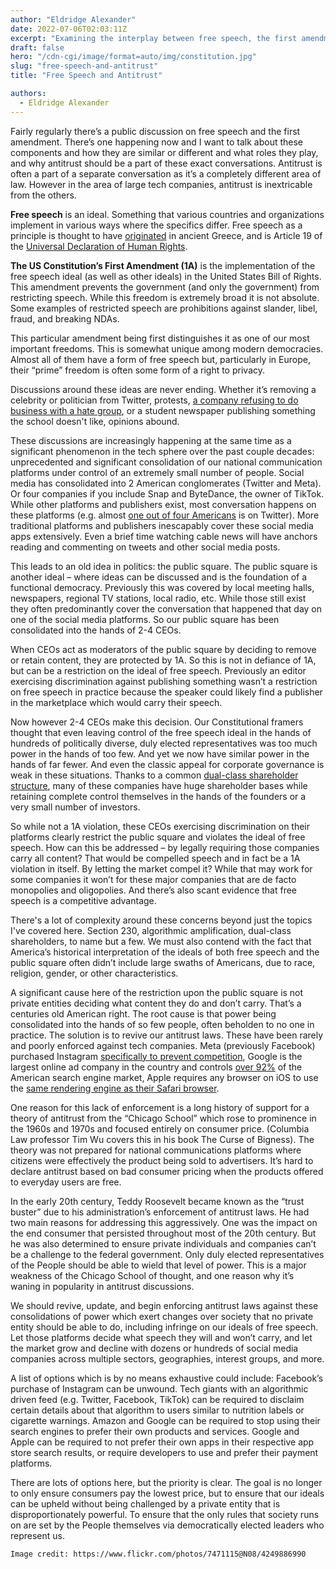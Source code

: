```yaml
---
author: "Eldridge Alexander"
date: 2022-07-06T02:03:11Z
excerpt: "Examining the interplay between free speech, the first amendment, and antitrust."
draft: false
hero: "/cdn-cgi/image/format=auto/img/constitution.jpg"
slug: "free-speech-and-antitrust"
title: "Free Speech and Antitrust"

authors:
  - Eldridge Alexander
---
```


Fairly regularly there’s a public discussion on free speech and the first amendment. There’s one happening now and I want to talk about these components and how they are similar or different and what roles they play, and why antitrust should be a part of these exact conversations. Antitrust is often a part of a separate conversation as it’s a completely different area of law. However in the area of large tech companies, antitrust is inextricable from the others. 

**Free speech** is an ideal. Something that various countries and organizations implement in various ways where the specifics differ. Free speech as a principle is thought to have [originated](https://archive.org/details/originsdemocracy00raaf) in ancient Greece, and is Article 19 of the [Universal Declaration of Human Rights](https://www.un.org/en/about-us/universal-declaration-of-human-rights).

**The US Constitution’s First Amendment (1A)** is the implementation of the free speech ideal (as well as other ideals) in the United States Bill of Rights. This amendment prevents the government (and only the government) from restricting speech. While this freedom is extremely broad it is not absolute. Some examples of restricted speech are prohibitions against slander, libel, fraud, and breaking NDAs. 

This particular amendment being first distinguishes it as one of our most important freedoms. This is somewhat unique among modern democracies. Almost all of them have a form of free speech but, particularly in Europe, their “prime” freedom is often some form of a right to privacy. 

Discussions around these ideas are never ending. Whether it’s removing a celebrity or politician from Twitter, protests, [a company refusing to do business with a hate group](https://blog.cloudflare.com/why-we-terminated-daily-stormer/), or a student newspaper publishing something the school doesn't like, opinions abound. 

These discussions are increasingly happening at the same time as a significant phenomenon in the tech sphere over the past couple decades: unprecedented and significant consolidation of our national communication platforms under control of an extremely small number of people. Social media has consolidated into 2 American conglomerates (Twitter and Meta). Or four companies if you include Snap and ByteDance, the owner of TikTok. While other platforms and publishers exist, most conversation happens on these platforms (e.g. almost [one out of four Americans](https://www.pewresearch.org/internet/2021/04/07/social-media-use-in-2021/pi_2021-04-07_social-media_0-01/) is on Twitter). More traditional platforms and publishers inescapably cover these social media apps extensively. Even a brief time watching cable news will have anchors reading and commenting on tweets and other social media posts. 

This leads to an old idea in politics: the public square. The public square is another ideal – where ideas can be discussed and is the foundation of a functional democracy. Previously this was covered by local meeting halls, newspapers, regional TV stations, local radio, etc. While those still exist they often predominantly cover the conversation that happened that day on one of the social media platforms. So our public square has been consolidated into the hands of 2-4 CEOs. 

When CEOs act as moderators of the public square by deciding to remove or retain content, they are protected by 1A. So this is not in defiance of 1A, but can be a restriction on the ideal of free speech. Previously an editor exercising discrimination against publishing something wasn’t a restriction on free speech in practice because the speaker could likely find a publisher in the marketplace which would carry their speech. 

Now however 2-4 CEOs make this decision. Our Constitutional framers thought that even leaving control of the free speech ideal in the hands of hundreds of politically diverse, duly elected representatives was too much power in the hands of too few. And yet we now have similar power in the hands of far fewer. And even the classic appeal for corporate governance is weak in these situations. Thanks to a common [dual-class shareholder structure](https://www.investopedia.com/terms/d/dualclassstock.asp), many of these companies have huge shareholder bases while retaining complete control themselves in the hands of the founders or a very small number of investors. 

So while not a 1A violation, these CEOs exercising discrimination on their platforms clearly restrict the public square and violates the ideal of free speech. How can this be addressed – by legally requiring those companies carry all content? That would be compelled speech and in fact be a 1A violation in itself. By letting the market compel it? While that may work for some companies it won’t for these major companies that are de facto monopolies and oligopolies. And there’s also scant evidence that free speech is a competitive advantage.

There's a lot of complexity around these concerns beyond just the topics I've covered here. Section 230, algorithmic amplification, dual-class shareholders, to name but a few. We must also contend with the fact that America’s historical interpretation of the ideals of both free speech and the public square often didn’t include large swaths of Americans, due to race, religion, gender, or other characteristics.  

A significant cause here of the restriction upon the public square is not private entities deciding what content they do and don’t carry. That’s a centuries old American right. The root cause is that power being consolidated into the hands of so few people, often beholden to no one in practice. The solution is to revive our antitrust laws. These have been rarely and poorly enforced against tech companies. Meta (previously Facebook) purchased Instagram [specifically to prevent competition](https://www.buzzfeednews.com/article/craigsilverman/tech-antitrust-hearing-facebook-congress-zuckerberg), Google is the largest online ad company in the country and controls [over 92%](https://www.statista.com/statistics/216573/worldwide-market-share-of-search-engines/) of the American search engine market, Apple requires any browser on iOS to use the [same rendering engine as their Safari browser](https://daringfireball.net/linked/2012/06/28/chrome-ios).

One reason for this lack of enforcement is a long history of support for a theory of antitrust from the “Chicago School” which rose to prominence in the 1960s and 1970s and focused entirely on consumer price. (Columbia Law professor Tim Wu covers this in his book The Curse of Bigness). The theory was not prepared for national communications platforms where citizens were effectively the product being sold to advertisers. It’s hard to declare antitrust based on bad consumer pricing when the products offered to everyday users are free.

In the early 20th century, Teddy Roosevelt became known as the “trust buster” due to his administration’s enforcement of antitrust laws. He had two main reasons for addressing this aggressively. One was the impact on the end consumer that persisted throughout most of the 20th century. But he was also determined to ensure private individuals and companies can’t be a challenge to the federal government. Only duly elected representatives of the People should be able to wield that level of power. This is a major weakness of the Chicago School of thought, and one reason why it’s waning in popularity in antitrust discussions.

We should revive, update, and begin enforcing antitrust laws against these consolidations of power which exert changes over society that no private entity should be able to do, including infringe on our ideals of free speech. Let those platforms decide what speech they will and won’t carry, and let the market grow and decline with dozens or hundreds of social media companies across multiple sectors, geographies, interest groups, and more.

A list of options which is by no means exhaustive could include: Facebook’s purchase of Instagram can be unwound. Tech giants with an algorithmic driven feed (e.g. Twitter, Facebook, TikTok) can be required to disclaim certain details about that algorithm to users similar to nutrition labels or cigarette warnings. Amazon and Google can be required to stop using their search engines to prefer their own products and services. Google and Apple can be required to not prefer their own apps in their respective app store search results, or require developers to use and prefer their payment platforms.

There are lots of options here, but the priority is clear. The goal is no longer to only ensure consumers pay the lowest price, but to ensure that our ideals can be upheld without being challenged by a private entity that is disproportionately powerful. To ensure that the only rules that society runs on are set by the People themselves via democratically elected leaders who represent us. 

`Image credit: https://www.flickr.com/photos/7471115@N08/4249886990`
